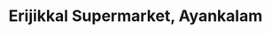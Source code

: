 ---
title: "Erijikkal Supermarket, Ayankalam"
url: /thavanur/erijikkal-supermarket-ayankalam/
shop: supermarket
---